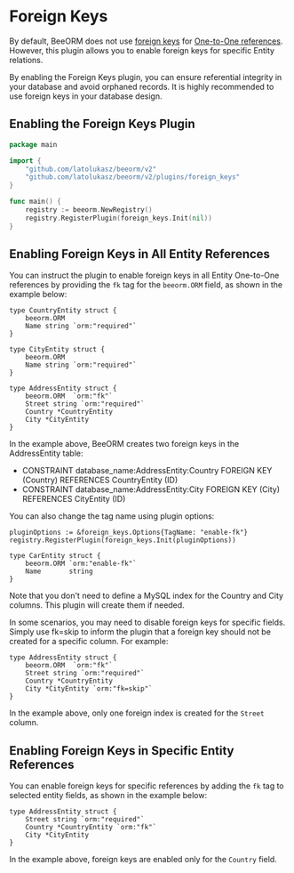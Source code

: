 # Foreign Keys

By default, BeeORM does not use [foreign keys](https://dev.mysql.com/doc/refman/8.0/en/create-table-foreign-keys.html)
for [One-to-One references](/guide/entity_fields.html#one-to-one-references). However, this plugin allows you to enable foreign keys for specific Entity relations.

By enabling the Foreign Keys plugin, you can ensure referential integrity in your database and avoid orphaned records. 
It is highly recommended to use foreign keys in your database design.

## Enabling the Foreign Keys Plugin

```go
package main

import {
    "github.com/latolukasz/beeorm/v2"
    "github.com/latolukasz/beeorm/v2/plugins/foreign_keys"
}

func main() {
    registry := beeorm.NewRegistry()
    registry.RegisterPlugin(foreign_keys.Init(nil)) 
} 
```

## Enabling Foreign Keys in All Entity References

You can instruct the plugin to enable foreign keys in all Entity One-to-One references by providing the `fk` tag for the `beeorm.ORM` field, as shown in the example below:

```go{12}
type CountryEntity struct {
	beeorm.ORM
	Name string `orm:"required"`
}

type CityEntity struct {
	beeorm.ORM
	Name string `orm:"required"`
}

type AddressEntity struct {
	beeorm.ORM  `orm:"fk"`
	Street string `orm:"required"`
	Country *CountryEntity
	City *CityEntity
}
```

In the example above, BeeORM creates two foreign keys in the AddressEntity table:

 * CONSTRAINT database_name:AddressEntity:Country FOREIGN KEY (Country) REFERENCES CountryEntity (ID)
 * CONSTRAINT database_name:AddressEntity:City FOREIGN KEY (City) REFERENCES CityEntity (ID)

You can also change the tag name using plugin options:

```go{1,5}
pluginOptions := &foreign_keys.Options{TagName: "enable-fk"}
registry.RegisterPlugin(foreign_keys.Init(pluginOptions)) 

type CarEntity struct {
    beeorm.ORM `orm:"enable-fk"`
    Name       string
}
```

Note that you don't need to define a MySQL index for the Country and City columns. This plugin will create them if needed.

In some scenarios, you may need to disable foreign keys for specific fields. Simply use fk=skip to inform the plugin that a foreign key should not be created for a specific column. For example:

```go{5}
type AddressEntity struct {
	beeorm.ORM  `orm:"fk"`
	Street string `orm:"required"`
	Country *CountryEntity
	City *CityEntity `orm:"fk=skip"`
}
```

In the example above, only one foreign index is created for the `Street` column.

## Enabling Foreign Keys in Specific Entity References

You can enable foreign keys for specific references by adding the `fk` tag to selected entity fields, as shown in the example below:

```go{3}
type AddressEntity struct {
	Street string `orm:"required"`
	Country *CountryEntity `orm:"fk"`
	City *CityEntity
}
```

In the example above, foreign keys are enabled only for the `Country` field.